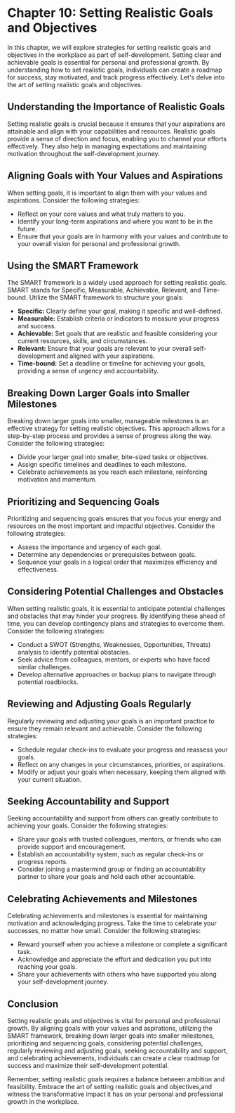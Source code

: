 Chapter 10: Setting Realistic Goals and Objectives
==================================================

In this chapter, we will explore strategies for setting realistic goals and objectives in the workplace as part of self-development. Setting clear and achievable goals is essential for personal and professional growth. By understanding how to set realistic goals, individuals can create a roadmap for success, stay motivated, and track progress effectively. Let's delve into the art of setting realistic goals and objectives.

Understanding the Importance of Realistic Goals
-----------------------------------------------

Setting realistic goals is crucial because it ensures that your aspirations are attainable and align with your capabilities and resources. Realistic goals provide a sense of direction and focus, enabling you to channel your efforts effectively. They also help in managing expectations and maintaining motivation throughout the self-development journey.

Aligning Goals with Your Values and Aspirations
-----------------------------------------------

When setting goals, it is important to align them with your values and aspirations. Consider the following strategies:

* Reflect on your core values and what truly matters to you.
* Identify your long-term aspirations and where you want to be in the future.
* Ensure that your goals are in harmony with your values and contribute to your overall vision for personal and professional growth.

Using the SMART Framework
-------------------------

The SMART framework is a widely used approach for setting realistic goals. SMART stands for Specific, Measurable, Achievable, Relevant, and Time-bound. Utilize the SMART framework to structure your goals:

* **Specific:** Clearly define your goal, making it specific and well-defined.
* **Measurable:** Establish criteria or indicators to measure your progress and success.
* **Achievable:** Set goals that are realistic and feasible considering your current resources, skills, and circumstances.
* **Relevant:** Ensure that your goals are relevant to your overall self-development and aligned with your aspirations.
* **Time-bound:** Set a deadline or timeline for achieving your goals, providing a sense of urgency and accountability.

Breaking Down Larger Goals into Smaller Milestones
--------------------------------------------------

Breaking down larger goals into smaller, manageable milestones is an effective strategy for setting realistic objectives. This approach allows for a step-by-step process and provides a sense of progress along the way. Consider the following strategies:

* Divide your larger goal into smaller, bite-sized tasks or objectives.
* Assign specific timelines and deadlines to each milestone.
* Celebrate achievements as you reach each milestone, reinforcing motivation and momentum.

Prioritizing and Sequencing Goals
---------------------------------

Prioritizing and sequencing goals ensures that you focus your energy and resources on the most important and impactful objectives. Consider the following strategies:

* Assess the importance and urgency of each goal.
* Determine any dependencies or prerequisites between goals.
* Sequence your goals in a logical order that maximizes efficiency and effectiveness.

Considering Potential Challenges and Obstacles
----------------------------------------------

When setting realistic goals, it is essential to anticipate potential challenges and obstacles that may hinder your progress. By identifying these ahead of time, you can develop contingency plans and strategies to overcome them. Consider the following strategies:

* Conduct a SWOT (Strengths, Weaknesses, Opportunities, Threats) analysis to identify potential obstacles.
* Seek advice from colleagues, mentors, or experts who have faced similar challenges.
* Develop alternative approaches or backup plans to navigate through potential roadblocks.

Reviewing and Adjusting Goals Regularly
---------------------------------------

Regularly reviewing and adjusting your goals is an important practice to ensure they remain relevant and achievable. Consider the following strategies:

* Schedule regular check-ins to evaluate your progress and reassess your goals.
* Reflect on any changes in your circumstances, priorities, or aspirations.
* Modify or adjust your goals when necessary, keeping them aligned with your current situation.

Seeking Accountability and Support
----------------------------------

Seeking accountability and support from others can greatly contribute to achieving your goals. Consider the following strategies:

* Share your goals with trusted colleagues, mentors, or friends who can provide support and encouragement.
* Establish an accountability system, such as regular check-ins or progress reports.
* Consider joining a mastermind group or finding an accountability partner to share your goals and hold each other accountable.

Celebrating Achievements and Milestones
---------------------------------------

Celebrating achievements and milestones is essential for maintaining motivation and acknowledging progress. Take the time to celebrate your successes, no matter how small. Consider the following strategies:

* Reward yourself when you achieve a milestone or complete a significant task.
* Acknowledge and appreciate the effort and dedication you put into reaching your goals.
* Share your achievements with others who have supported you along your self-development journey.

Conclusion
----------

Setting realistic goals and objectives is vital for personal and professional growth. By aligning goals with your values and aspirations, utilizing the SMART framework, breaking down larger goals into smaller milestones, prioritizing and sequencing goals, considering potential challenges, regularly reviewing and adjusting goals, seeking accountability and support, and celebrating achievements, individuals can create a clear roadmap for success and maximize their self-development potential.

Remember, setting realistic goals requires a balance between ambition and feasibility. Embrace the art of setting realistic goals and objectives,and witness the transformative impact it has on your personal and professional growth in the workplace.
